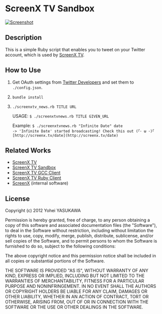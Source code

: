 # ScreenX TV Sandbox

[![Screenshot](https://raw.github.com/yasulab/screenxtv-news/master/screenshot.png)](http://twitter.com/ScreenX_TV)

## Description

This is a simple Ruby script that enables you to tweet on your Twitter account, which is used by [ScreenX TV](http://screenx.tv).

## How to Use

1. Get OAuth settings from [Twitter Developers](https://dev.twitter.com/) and set them to `./config.json`.
2. `bundle install`
3. `./screenxtv_news.rb TITLE URL`

   USAGE:
     `$ ./screenxtvnews.rb TITLE GIVEN_URL`
     
   Example:
     `$ ./screenxtvnews.rb "Infinite Date" date`  
     `-> 'Infinite Date' started broadcasting! Check this out (｢･ ω ･)｢ [http://screenx.tv/date](http://screenx.tv/date)`

## Related Works

- [ScreenX TV](http://screenx.tv/)
- [ScreenX TV Sandbox](https://github.com/yasulab/screenxtv-sandbox)
- [ScreenX TV GCC Client](https://github.com/tompng/screenxtv-gcc-client)
- [ScreenX TV Ruby Client](https://github.com/tompng/screenxtv-ruby-client)
- [ScreenX](https://github.com/tompng/screenx) (internal software)

## License

Copyright (c) 2012 Yohei YASUKAWA

Permission is hereby granted, free of charge, to any person obtaining a copy of this software and associated documentation files (the "Software"), to deal in the Software without restriction, including without limitation the rights to use, copy, modify, merge, publish, distribute, sublicense, and/or sell copies of the Software, and to permit persons to whom the Software is furnished to do so, subject to the following conditions:

The above copyright notice and this permission notice shall be included in all copies or substantial portions of the Software.

THE SOFTWARE IS PROVIDED "AS IS", WITHOUT WARRANTY OF ANY KIND, EXPRESS OR IMPLIED, INCLUDING BUT NOT LIMITED TO THE WARRANTIES OF MERCHANTABILITY, FITNESS FOR A PARTICULAR PURPOSE AND NONINFRINGEMENT. IN NO EVENT SHALL THE AUTHORS OR COPYRIGHT HOLDERS BE LIABLE FOR ANY CLAIM, DAMAGES OR OTHER LIABILITY, WHETHER IN AN ACTION OF CONTRACT, TORT OR OTHERWISE, ARISING FROM, OUT OF OR IN CONNECTION WITH THE SOFTWARE OR THE USE OR OTHER DEALINGS IN THE SOFTWARE.
